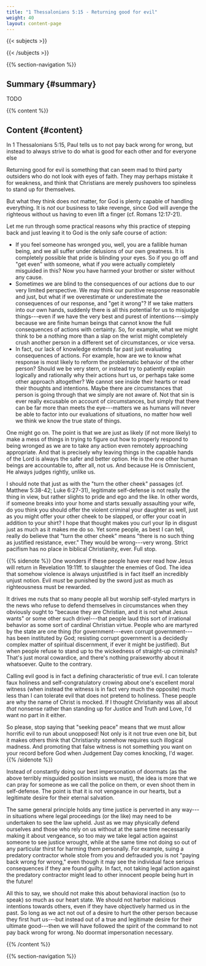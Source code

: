 ```yaml
---
title: "1 Thessalonians 5:15 - Returning good for evil"
weight: 40
layout: content-page
---
```


{{< subjects >}}

{{< /subjects >}}

{{% section-navigation %}}

<!-- ## Video {#video}

{{% video
src=""

playlist=""

video=""

audio=""

slides="https://bibledocs.org/slides/"
%}} -->

## Summary {#summary}

TODO

<!-- ## Timestamps {#timestamps} -->

{{% content %}}

## Content {#content}

<!-- --- -->

In 1 Thessalonians 5:15, Paul tells us to not pay back wrong for wrong, but instead to always strive to do what is good for each other and for everyone else

Returning good for evil is something that can seem mad to third party outsiders who do not look with eyes of faith. They may perhaps mistake it for weakness, and think that Christians are merely pushovers too spineless to stand up for themselves.

But what they think does not matter, for God is plenty capable of handling everything. It is *not* our business to take revenge, since God will avenge the righteous without us having to even lift a finger (cf. Romans 12:17-21).

Let me run through some practical reasons why this practice of stepping back and just leaving it to God is the only safe course of action:

- If you feel someone has wronged you, well, you are a fallible human being, and we all suffer under delusions of our own greatness. It is completely possible that pride is blinding your eyes. So if you go off and "get even" with someone, what if *you* were actually completely misguided in this? Now you have harmed your brother or sister without any cause.
- Sometimes we are blind to the consequences of our actions due to our very limited perspective. We may think our punitive response reasonable and just, but what if we overestimate or underestimate the consequences of our response, and "get it wrong"? If we take matters into our own hands, suddenly there is all this potential for us to misjudge things---even if we have the very best and purest of intentions---simply because we are finite human beings that cannot know the full consequences of actions with certainty. So, for example, what we might think to be a nothing more than a slap on the wrist might completely crush another person in a different set of circumstances, or vice versa.
- In fact, our lack of knowledge extends far past just evaluating consequences of actions. For example, how are we to know what response is most likely to reform the problematic behavior of the other person? Should we be very stern, or instead try to patiently explain logically and rationally why their actions hurt us, or perhaps take some other approach altogether? We cannot see inside their hearts or read their thoughts and intentions. Maybe there are circumstances that person is going through that we simply are not aware of. Not that sin is ever really excusable on account of circumstances, but simply that there can be far more than meets the eye---matters we as humans will never be able to factor into our evaluations of situations, no matter how well we think we know the true state of things.

One might go on. The point is that we are just as likely (if not more likely) to make a mess of things in trying to figure out how to properly respond to being wronged as we are to take any action even remotely approaching appropriate. And that is precisely why leaving things in the capable hands of the Lord is always the safer and better option. He is the one other human beings are accountable to, after all, not us. And because He is Omniscient, He always judges rightly, unlike us.

I should note that just as with the "turn the other cheek" passages (cf. Matthew 5:38-42; Luke 6:27-31), legitimate self-defense is not really the thing in view, but rather slights to pride and ego and the like. In other words, if someone breaks into your home and starts sexually assaulting your wife, do you think you should offer the violent criminal your daughter as well, just as you might offer your other cheek to be slapped, or offer your coat in addition to your shirt? I hope that thought makes you curl your lip in disgust just as much as it makes me do so. Yet some people, as best I can tell, really do believe that "turn the other cheek" means "there is no such thing as justified resistance, ever." They would be wrong---very wrong. Strict pacifism has no place in biblical Christianity, ever. Full stop.
  
{{% sidenote %}}
One wonders if these people have ever read how Jesus will return in Revelation 19:11ff. to slaughter the enemies of God. The idea that somehow violence is always unjustified is in fact itself an incredibly unjust notion. Evil *must* be punished by the sword just as much as righteousness must be rewarded.

It drives me nuts that so many people all but worship self-styled martyrs in the news who refuse to defend themselves in circumstances when they obviously ought to "because they are Christian, and it is not what Jesus wants" or some other such drivel---that people laud this sort of irrational behavior as some sort of cardinal Christian virtue. People who are martyred by the state are one thing (for government---even corrupt government---has been instituted by God; resisting corrupt government is a decidedly complex matter of spiritual discernment, if ever it might be justified). But when people refuse to stand up to the wickedness of straight-up criminals? That's just moral cowardice, and there's nothing praiseworthy about it whatsoever. Quite to the contrary.

Calling evil good is in fact a defining characteristic of true evil. I can tolerate faux holiness and self-congratulatory crowing about one's excellent moral witness (when instead the witness is in fact very much the opposite) much less than I can tolerate evil that does not pretend to holiness. These people are why the name of Christ is mocked. If I thought Christianity was all about *that* nonsense rather than standing up for Justice and Truth and Love, I'd want no part in it either.

So please, stop saying that "seeking peace" means that we must allow horrific evil to run about unopposed! Not only is it not true even one bit, but it makes others think that Christianity somehow requires such illogical madness. And promoting that false witness is not something you want on your record before God when Judgement Day comes knocking, I'd wager.
{{% /sidenote %}}

Instead of constantly doing our best impersonation of doormats (as the above terribly misguided position insists we must), the idea is more that we can pray for someone as we call the police on them, or even shoot them in self-defense. The point is that it is not vengeance in our hearts, but a legitimate desire for their eternal salvation.

The same general principle holds any time justice is perverted in any way---in situations where legal proceedings (or the like) may need to be undertaken to see the law upheld. Just as we may physically defend ourselves and those who rely on us without at the same time necessarily making it about vengeance, so too may we take legal action against someone to see justice wrought, while at the same time not doing so out of any particular thirst for harming them personally. For example, suing a predatory contractor whole stole from you and defrauded you is not "paying back wrong for wrong," even though it may see the individual face serious consequences if they are found guilty. In fact, not taking legal action against the predatory contractor might lead to other innocent people being hurt in the future!

All this to say, we should not make this about behavioral inaction (so to speak) so much as our heart state. We should not harbor malicious intentions towards others, even if they have objectively harmed us in the past. So long as we act not out of a desire to hurt the other person because they first hurt us---but instead out of a true and legitimate desire for their ultimate good---then we will have followed the spirit of the command to not pay back wrong for wrong. No doormat impersonation necessary.

{{% /content %}}


<!-- {{% transcript %}}

## Video/audio transcript {#video-audio-transcript}



{{% /transcript %}} -->

{{% section-navigation %}}
